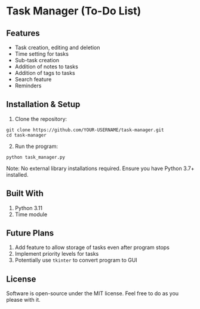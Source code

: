 # Task Manager (To-Do List)
## Features
- Task creation, editing and deletion
- Time setting for tasks
- Sub-task creation
- Addition of notes to tasks
- Addition of tags to tasks
- Search feature
- Reminders

## Installation & Setup
1. Clone the repository:
```
git clone https://github.com/YOUR-USERNAME/task-manager.git
cd task-manager
```
2. Run the program:
```
python task_manager.py
```
Note: No external library installations required. Ensure you have Python 3.7+ installed.

## Built With
1. Python 3.11
2. Time module

## Future Plans
1. Add feature to allow storage of tasks even after program stops
2. Implement priority levels for tasks
3. Potentially use ```tkinter``` to convert program to GUI

## License
Software is open-source under the MIT license. Feel free to do as you please with it.
